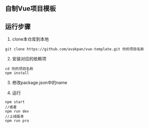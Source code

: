 ## 自制Vue项目模板

## 运行步骤
1. clone本仓库到本地
```base
git clone https://github.com/avakpan/vue-template.git 你的项目名称
```

2. 安装对应的依赖项
```
cd 你的项目名称
npm install
```

3. 修改package.json中的name


4. 运行
```
npm start
//或者
npm run dev
//上线版本
npm run pro
```